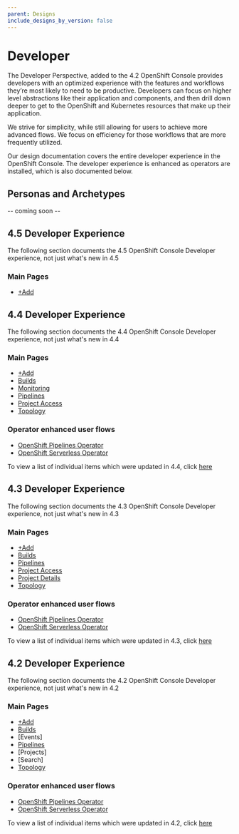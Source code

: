 ```yaml
---
parent: Designs
include_designs_by_version: false
---
```


# Developer

The Developer Perspective, added to the 4.2 OpenShift Console provides developers with an optimized experience with the features and workflows they’re most likely to need to be productive. Developers can focus on higher level abstractions like their application and components, and then drill down deeper to get to the OpenShift and Kubernetes resources that make up their application.

We strive for simplicity, while still allowing for users to achieve more advanced flows.  We focus on efficiency for those workflows that are more frequently utilized.

Our design documentation covers the entire developer experience in the OpenShift Console.  The developer experience is enhanced as operators are installed, which is also documented below.

## Personas and Archetypes
-- coming soon --

## 4.5 Developer Experience
The following section documents the 4.5 OpenShift Console Developer experience, not just what's new in 4.5

### Main Pages
- [+Add](https://openshift.github.io/openshift-origin-design/designs/developer/add-45/)

## 4.4 Developer Experience
The following section documents the 4.4 OpenShift Console Developer experience, not just what's new in 4.4

### Main Pages
- [+Add](https://openshift.github.io/openshift-origin-design/designs/developer/add-44/)
- [Builds](https://openshift.github.io/openshift-origin-design/designs/developer/builds/)
- [Monitoring](https://openshift.github.io/openshift-origin-design/designs/developer/monitoring-44/)
- [Pipelines](https://openshift.github.io/openshift-origin-design/designs/developer/operator-pipeline-42/pipelines)
- [Project Access](https://openshift.github.io/openshift-origin-design/designs/developer/project-access-43/)
- [Topology](https://openshift.github.io/openshift-origin-design/designs/developer/topology-44/)

### Operator enhanced user flows
- [OpenShift Pipelines Operator](https://openshift.github.io/openshift-origin-design/designs/developer/operator-pipeline-44/)
- [OpenShift Serverless Operator](https://openshift.github.io/openshift-origin-design/designs/developer/operator-serverless-44/)

To view a list of individual items which were updated in 4.4, click [here](https://openshift.github.io/openshift-origin-design/releases/4.4/)

## 4.3 Developer Experience
The following section documents the 4.3 OpenShift Console Developer experience, not just what's new in 4.3

### Main Pages
- [+Add](https://openshift.github.io/openshift-origin-design/designs/developer/add-43/)
- [Builds](https://openshift.github.io/openshift-origin-design/designs/developer/builds/)
- [Pipelines](https://openshift.github.io/openshift-origin-design/designs/developer/operator-pipeline-42/pipelines)
- [Project Access](https://openshift.github.io/openshift-origin-design/designs/developer/project-access-43/)
- [Project Details](https://openshift.github.io/openshift-origin-design/designs/developer/project-access-43/)
- [Topology](https://openshift.github.io/openshift-origin-design/designs/developer/topology-43/)

### Operator enhanced user flows
- [OpenShift Pipelines Operator](https://openshift.github.io/openshift-origin-design/designs/developer/operator-pipeline-42/)
- [OpenShift Serverless Operator](https://openshift.github.io/openshift-origin-design/designs/developer/operator-serverless-43/)

To view a list of individual items which were updated in 4.3, click [here](https://openshift.github.io/openshift-origin-design/releases/4.3/)

## 4.2 Developer Experience
The following section documents the 4.2 OpenShift Console Developer experience, not just what's new in 4.2

### Main Pages
- [+Add](https://openshift.github.io/openshift-origin-design/designs/developer/add/)
- [Builds](https://openshift.github.io/openshift-origin-design/designs/developer/builds/)
- [Events]
- [Pipelines](https://openshift.github.io/openshift-origin-design/designs/developer/operator-pipeline-42/pipelines)
- [Projects]
- [Search]
- [Topology](https://openshift.github.io/openshift-origin-design/designs/developer/topology/)

### Operator enhanced user flows
- [OpenShift Pipelines Operator](https://openshift.github.io/openshift-origin-design/designs/developer/operator-pipeline-42/)
- [OpenShift Serverless Operator](https://openshift.github.io/openshift-origin-design/designs/developer/operator-serverless-42/)

To view a list of individual items which were updated in 4.2, click [here](https://openshift.github.io/openshift-origin-design/releases/4.2/)

